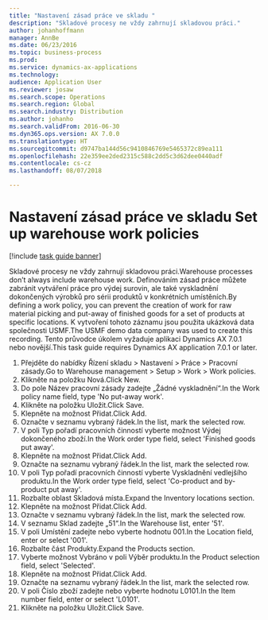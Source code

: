 ```yaml
--- 
title: "Nastavení zásad práce ve skladu "
description: "Skladové procesy ne vždy zahrnují skladovou práci."
author: johanhoffmann
manager: AnnBe
ms.date: 06/23/2016
ms.topic: business-process
ms.prod: 
ms.service: dynamics-ax-applications
ms.technology: 
audience: Application User
ms.reviewer: josaw
ms.search.scope: Operations
ms.search.region: Global
ms.search.industry: Distribution
ms.author: johanho
ms.search.validFrom: 2016-06-30
ms.dyn365.ops.version: AX 7.0.0
ms.translationtype: HT
ms.sourcegitcommit: d9747ba144d56c9410846769e5465372c89ea111
ms.openlocfilehash: 22e359ee2ded2315c588c2dd5c3d62dee0440adf
ms.contentlocale: cs-cz
ms.lasthandoff: 08/07/2018

---
```

# <a name="set-up-warehouse-work-policies"></a><span data-ttu-id="ca05a-103">Nastavení zásad práce ve skladu </span><span class="sxs-lookup"><span data-stu-id="ca05a-103">Set up warehouse work policies</span></span> 

[!include [task guide banner](../../includes/task-guide-banner.md)]

<span data-ttu-id="ca05a-104">Skladové procesy ne vždy zahrnují skladovou práci.</span><span class="sxs-lookup"><span data-stu-id="ca05a-104">Warehouse processes don’t always include warehouse work.</span></span> <span data-ttu-id="ca05a-105">Definováním zásad práce můžete zabránit vytváření práce pro výdej surovin, ale také vyskladnění dokončených výrobků pro sérii produktů v konkrétních umístěních.</span><span class="sxs-lookup"><span data-stu-id="ca05a-105">By defining a work policy, you can prevent the creation of work for raw material picking and put-away of finished goods for a set of products at specific locations.</span></span> <span data-ttu-id="ca05a-106">K vytvoření tohoto záznamu jsou použita ukázková data společnosti USMF.</span><span class="sxs-lookup"><span data-stu-id="ca05a-106">The USMF demo data company was used to create this recording.</span></span> <span data-ttu-id="ca05a-107">Tento průvodce úkolem vyžaduje aplikaci Dynamics AX 7.0.1 nebo novější.</span><span class="sxs-lookup"><span data-stu-id="ca05a-107">This task guide requires Dynamics AX application 7.0.1 or later.</span></span>

1. <span data-ttu-id="ca05a-108">Přejděte do nabídky Řízení skladu > Nastavení > Práce > Pracovní zásady.</span><span class="sxs-lookup"><span data-stu-id="ca05a-108">Go to Warehouse management > Setup > Work > Work policies.</span></span>
2. <span data-ttu-id="ca05a-109">Klikněte na položku Nová.</span><span class="sxs-lookup"><span data-stu-id="ca05a-109">Click New.</span></span>
3. <span data-ttu-id="ca05a-110">Do pole Název pracovní zásady zadejte „Žádné vyskladnění“.</span><span class="sxs-lookup"><span data-stu-id="ca05a-110">In the Work policy name field, type 'No put-away work'.</span></span>
4. <span data-ttu-id="ca05a-111">Klikněte na položku Uložit.</span><span class="sxs-lookup"><span data-stu-id="ca05a-111">Click Save.</span></span>
5. <span data-ttu-id="ca05a-112">Klepněte na možnost Přidat.</span><span class="sxs-lookup"><span data-stu-id="ca05a-112">Click Add.</span></span>
6. <span data-ttu-id="ca05a-113">Označte v seznamu vybraný řádek.</span><span class="sxs-lookup"><span data-stu-id="ca05a-113">In the list, mark the selected row.</span></span>
7. <span data-ttu-id="ca05a-114">V poli Typ pořadí pracovních činností vyberte možnost Výdej dokončeného zboží.</span><span class="sxs-lookup"><span data-stu-id="ca05a-114">In the Work order type field, select 'Finished goods put away'.</span></span>
8. <span data-ttu-id="ca05a-115">Klepněte na možnost Přidat.</span><span class="sxs-lookup"><span data-stu-id="ca05a-115">Click Add.</span></span>
9. <span data-ttu-id="ca05a-116">Označte na seznamu vybraný řádek.</span><span class="sxs-lookup"><span data-stu-id="ca05a-116">In the list, mark the selected row.</span></span>
10. <span data-ttu-id="ca05a-117">V poli Typ pořadí pracovních činností vyberte Vyskladnění vedlejšího produktu.</span><span class="sxs-lookup"><span data-stu-id="ca05a-117">In the Work order type field, select 'Co-product and by-product put away'.</span></span>
11. <span data-ttu-id="ca05a-118">Rozbalte oblast Skladová místa.</span><span class="sxs-lookup"><span data-stu-id="ca05a-118">Expand the Inventory locations section.</span></span>
12. <span data-ttu-id="ca05a-119">Klepněte na možnost Přidat.</span><span class="sxs-lookup"><span data-stu-id="ca05a-119">Click Add.</span></span>
13. <span data-ttu-id="ca05a-120">Označte v seznamu vybraný řádek.</span><span class="sxs-lookup"><span data-stu-id="ca05a-120">In the list, mark the selected row.</span></span>
14. <span data-ttu-id="ca05a-121">V seznamu Sklad zadejte „51“.</span><span class="sxs-lookup"><span data-stu-id="ca05a-121">In the Warehouse list, enter '51'.</span></span>
15. <span data-ttu-id="ca05a-122">V poli Umístění zadejte nebo vyberte hodnotu 001.</span><span class="sxs-lookup"><span data-stu-id="ca05a-122">In the Location field, enter or select '001'.</span></span>
16. <span data-ttu-id="ca05a-123">Rozbalte část Produkty.</span><span class="sxs-lookup"><span data-stu-id="ca05a-123">Expand the Products section.</span></span>
17. <span data-ttu-id="ca05a-124">Vyberte možnost Vybráno v poli Výběr produktu.</span><span class="sxs-lookup"><span data-stu-id="ca05a-124">In the Product selection field, select 'Selected'.</span></span>
18. <span data-ttu-id="ca05a-125">Klepněte na možnost Přidat.</span><span class="sxs-lookup"><span data-stu-id="ca05a-125">Click Add.</span></span>
19. <span data-ttu-id="ca05a-126">Označte na seznamu vybraný řádek.</span><span class="sxs-lookup"><span data-stu-id="ca05a-126">In the list, mark the selected row.</span></span>
20. <span data-ttu-id="ca05a-127">V poli Číslo zboží zadejte nebo vyberte hodnotu L0101.</span><span class="sxs-lookup"><span data-stu-id="ca05a-127">In the Item number field, enter or select 'L0101'.</span></span>
21. <span data-ttu-id="ca05a-128">Klikněte na položku Uložit.</span><span class="sxs-lookup"><span data-stu-id="ca05a-128">Click Save.</span></span>


